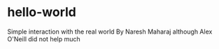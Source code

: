 # hello-world
Simple interaction with the real world
By Naresh Maharaj although Alex O'Neill did not help much
